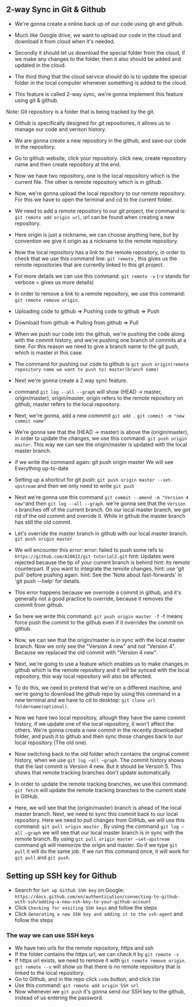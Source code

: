 ## 2-way Sync in Git & Github

- We're gonna create a online back up of our code using git and github.

- Much like Google drive, we want to upload our code in the cloud and download it from cloud when it's needed. 

- Secondly it should let us download the special folder from the cloud, if we make any changes to the folder, then it also should be added and updated in the cloud. 

- The third thing that the cloud service should do is to update the special folder in the local computer whenever something is added to the cloud. 

- This feature is called 2-way sync, we're gonna implement this feature using git & github. 

Note: Git repository is a folder that is being tracked by the git. 

- Github is specifically designed for git repositories, it allows us to manage our code and verison history. 

- We are gonna create a new repository in the github, and save our code in the repository.

- Go to github website, click your repository. click new, create repository name and then create repository at the end. 

- Now we have two repository, one is the local repository which is the current file. The other is remote repository which is in github.

- Now, we're gonna upload the local repository to our remote repository. For this we have to open the terminal and cd to the current folder. 

- We need to add a remote repository to our git project, the command is: `git remote add origin url`, url can be found when creating a new repository.
- Here origin is just a nickname, we can choose anything here, but by convention we give it origin as a nickname to the remote repository. 

- Now the local repository has a link to the remote repository, in order to check that we use this command line: `git remote` , this gives us the remote repositories that are currently linked to this git project. 

- For more details we can use this command: `git remote -v` (-v stands for verbose = gives us more details)

- In order to remove a link to a remote repository, we use this command: `git remote remove origin`.

- Uploading code to github => Pushing code to github => Push
- Download from github => Pulling from github => Pull 

- When we push our code into the github, we're pushing the code along with the commit history, and we're pushing one branch of commits at a time. For this reason we need to give a branch name to the git push, which is master in this case.

- The command for pushing our code to github is  `git push origin(remote repository name we want to push to) master(branch name)`

- Next we're gonna create a 2 way sync feature.

- command `git log --all --graph` will show  (HEAD -> master, origin/master), origin/master, origin refers to the remote repository on github, master refers to the local repository. 

- Next, we're gonna, add a new commmit
`git add .`
`git commit -m "new commit name"`
 
- We're gonna see that the (HEAD -> master) is above the  (origin/master), in order to update the changes, we use this command. `git push origin master`. This way we can see the origin/master is updated with the local master branch.

- if we write the command again: 
git push origin master
We will see Everything up-to-date

- Setting up a shortcut for git push:
`git push origin master --set-upstream`
and then we only need to write `git push` 


- Next we're gonna use this command `git commit --amend -m "Version 4 new"`and then `git log --all --graph`. we're gonna see that the  `Version 4` branches off of the current branch. On our local master branch, we got rid of the old commit and overode it. While in github the master branch has still the old commit.

- Let's override the master branch in github with our local master branch.
`git push origin master`
- We will encounter this error: 
error: failed to push some refs to `https://github.com/A108II/git-tutorial2.git`
hint: Updates were rejected because the tip of your current branch is behind
hint: its remote counterpart. If you want to integrate the remote changes,
hint: use 'git pull' before pushing again.
hint: See the 'Note about fast-forwards' in 'git push --help' for details.

- This error happens because we overrode a commit in github, and it's generally not a good practice to override, because it removes the commit from github.  

- So here we write this command: `git push origin master -f` -f means force push the commit to the github even if it overrides the commit on github. 

- Now, we can see that the origin/master is in sync with the local master branch. Now we only see the "Version 4 new" and not "Version 4". Because we replaced the old commit with "Version 4 new". 

- Next, we're going to use a feature which enables us to make changes in github which is the remote repository and it will be synced with the local repository, this way local repository will also be affected. 

- To do this, we need to pretend that we're on a different machine, and we're going to download the github repo by using this command in a new terminal and we have to cd to desktop: `git clone url foldername(optional)`. 

- Now we have two local repository, altough they have the same commit history, if we update one of the local repository, it won't affect the others. We're gonna create a new commit in the recently downloaded folder, and push it to github and then sync those changes back to our local repository (The old one). 

- Now switching back to the old folder which contains the original commit history, when we use `git log —all —graph`. The commit history shows that the last commit is Version 4 new. But it should be Version 5. This shows that remote tracking branches don’t update automatically. 

- In order to update the remote tracking branches, we use this command: `git fetch` will update the remote tracking branches to the current state In GitHub. 

- Here, we will see that the (origin/master) branch is ahead of the local master branch. Next, we need to sync this commit back to our local repository. Here we need to pull changes from GitHub, we will use this command: `git pull origin master`  . By using the command `git log —all —graph` we will see that our local  master branch is in sync with the remote branch. By using `git pull origin master —set-upstream` command git will memorize the origin and master. So if we type `git pull` it will do the same job. If we run this command once, it will work for `git pull` and `git push`. 

## Setting up SSH key for Github

- Search for `Set up Github SSH key` on Google: `https://docs.github.com/en/authentication/connecting-to-github-with-ssh/adding-a-new-ssh-key-to-your-github-account`
- Click `Checking for exsiting SSH keys` and follow the steps
- Click `Generating a new SSH key and adding it to the ssh-agent` and follow the steps


### The way we can use SSH keys
- We have two urls for the remote repository, https and ssh
- If the folder contains the https url, we can check it by `git remote -v`
- If https url exists, we need to remove it with `git remote remove origin`. `git remote --v` will show us that there is no remote repository that is linked to the local repository. 
- Go to Github, and in the repo click `code` button, and click `SSH`
- Use this command: `git remote add origin SSH url`
- Now whenever we `git push` it's gonna send our SSH key to the github, instead of us entering the password. 










 






